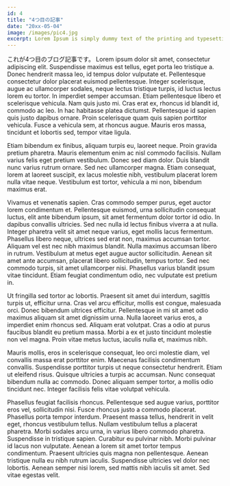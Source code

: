 ```yaml
---
id: 4
title: "4つ目の記事"
date: "20xx-05-04"
image: /images/pic4.jpg
excerpt: Lorem Ipsum is simply dummy text of the printing and typesetting industry. 
---
```


これが4つ目のブログ記事です。
Lorem ipsum dolor sit amet, consectetur adipiscing elit. Suspendisse maximus est tellus, eget porta leo tristique a. Donec hendrerit massa leo, id tempus dolor vulputate et. Pellentesque consectetur dolor placerat euismod pellentesque. Integer scelerisque, augue ac ullamcorper sodales, neque lectus tristique turpis, id luctus lectus lorem eu tortor. In imperdiet semper accumsan. Etiam pellentesque libero et scelerisque vehicula. Nam quis justo mi. Cras erat ex, rhoncus id blandit id, commodo ac leo. In hac habitasse platea dictumst. Pellentesque id sapien quis justo dapibus ornare. Proin scelerisque quam quis sapien porttitor vehicula. Fusce a vehicula sem, at rhoncus augue. Mauris eros massa, tincidunt et lobortis sed, tempor vitae ligula.

Etiam bibendum ex finibus, aliquam turpis eu, laoreet neque. Proin gravida pretium pharetra. Mauris elementum enim ac nisl commodo facilisis. Nullam varius felis eget pretium vestibulum. Donec sed diam dolor. Duis blandit nunc varius rutrum ornare. Sed nec ullamcorper magna. Etiam consequat, lorem at laoreet suscipit, ex lacus molestie nibh, vestibulum placerat lorem nulla vitae neque. Vestibulum est tortor, vehicula a mi non, bibendum maximus erat.

Vivamus et venenatis sapien. Cras commodo semper purus, eget auctor lorem condimentum et. Pellentesque euismod, urna sollicitudin consequat luctus, elit ante bibendum ipsum, sit amet fermentum dolor tortor id odio. In dapibus convallis ultricies. Sed nec nulla id lectus finibus viverra a at nulla. Integer pharetra velit sit amet neque varius, eget mollis lacus fermentum. Phasellus libero neque, ultrices sed erat non, maximus accumsan tortor. Aliquam vel est nec nibh maximus blandit. Nulla maximus accumsan libero in rutrum. Vestibulum at metus eget augue auctor sollicitudin. Aenean sit amet ante accumsan, placerat libero sollicitudin, tempus tortor. Sed nec commodo turpis, sit amet ullamcorper nisi. Phasellus varius blandit ipsum vitae tincidunt. Etiam feugiat condimentum odio, nec vulputate est pretium in.

Ut fringilla sed tortor ac lobortis. Praesent sit amet dui interdum, sagittis turpis ut, efficitur urna. Cras vel arcu efficitur, mollis est congue, malesuada orci. Donec bibendum ultrices efficitur. Pellentesque in mi sit amet odio maximus aliquam sit amet dignissim urna. Nulla laoreet varius eros, a imperdiet enim rhoncus sed. Aliquam erat volutpat. Cras a odio at purus faucibus blandit eu pretium massa. Morbi a ex et justo tincidunt molestie non vel magna. Proin vitae metus luctus, iaculis nulla et, maximus nibh.

Mauris mollis, eros in scelerisque consequat, leo orci molestie diam, vel convallis massa erat porttitor enim. Maecenas facilisis condimentum convallis. Suspendisse porttitor turpis ut neque consectetur hendrerit. Etiam ut eleifend risus. Quisque ultricies a turpis ac accumsan. Nunc consequat bibendum nulla ac commodo. Donec aliquam semper tortor, a mollis odio tincidunt nec. Integer facilisis felis vitae volutpat vehicula.

Phasellus feugiat facilisis rhoncus. Pellentesque sed augue varius, porttitor eros vel, sollicitudin nisi. Fusce rhoncus justo a commodo placerat. Phasellus porta tempor interdum. Praesent massa tellus, hendrerit in velit eget, rhoncus vestibulum tellus. Nullam vestibulum tellus a placerat pharetra. Morbi sodales arcu urna, in varius libero commodo pharetra. Suspendisse in tristique sapien. Curabitur eu pulvinar nibh. Morbi pulvinar id lacus non vulputate. Aenean a lorem sit amet tortor tempus condimentum. Praesent ultricies quis magna non pellentesque. Aenean tristique nulla eu nibh rutrum iaculis. Suspendisse ultricies vel dolor nec lobortis. Aenean semper nisi lorem, sed mattis nibh iaculis sit amet. Sed vitae egestas velit.
